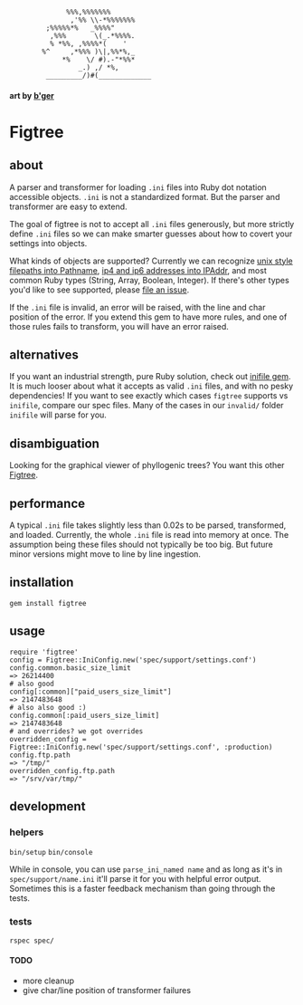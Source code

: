                   %%%,%%%%%%%
                   ,'%% \\-*%%%%%%%
             ;%%%%%*%   _%%%%"
              ,%%%       \(_.*%%%%.
              % *%%, ,%%%%*(    '
            %^     ,*%%% )\|,%%*%,_
                 *%    \/ #).-"*%%*
                     _.) ,/ *%,
             _________/)#(_____________
#### art by [b'ger](http://ascii.co.uk/art/tree)

# Figtree
## about
A parser and transformer for loading `.ini` files into Ruby dot notation accessible objects. `.ini` is not a standardized format. But the parser and transformer are easy to extend.

The goal of figtree is not to accept all `.ini` files generously, but more strictly define `.ini` files so we can make smarter guesses about how to covert your settings into objects.

What kinds of objects are supported? Currently we can recognize [unix style filepaths into Pathname](http://ruby-doc.org/stdlib-2.0.0/libdoc/pathname/rdoc/Pathname.html), [ip4 and ip6 addresses into IPAddr](http://ruby-doc.org/stdlib-2.0.0/libdoc/ipaddr/rdoc/IPAddr.html), and most common Ruby types (String, Array, Boolean, Integer). If there's other types you'd like to see supported, please [file an issue](https://github.com/mooreniemi/figtree/issues/new).

If the `.ini` file is invalid, an error will be raised, with the line and char position of the error. If you extend this gem to have more rules, and one of those rules fails to transform, you will have an error raised.

## alternatives
If you want an industrial strength, pure Ruby solution, check out [inifile gem](https://github.com/TwP/inifile). It is much looser about what it accepts as valid `.ini` files, and with no pesky dependencies! If you want to see exactly which cases `figtree` supports vs `inifile`, compare our spec files. Many of the cases in our `invalid/` folder `inifile` will parse for you.

## disambiguation
Looking for the graphical viewer of phyllogenic trees? You want this other [Figtree](http://tree.bio.ed.ac.uk/software/figtree/).

## performance
A typical `.ini` file takes slightly less than 0.02s to be parsed, transformed, and loaded. Currently, the whole `.ini` file is read into memory at once. The assumption being these files should not typically be too big. But future minor versions might move to line by line ingestion.

## installation
`gem install figtree`

## usage
    require 'figtree'
    config = Figtree::IniConfig.new('spec/support/settings.conf')
    config.common.basic_size_limit
    => 26214400
    # also good
    config[:common]["paid_users_size_limit"]
    => 2147483648
    # also also good :)
    config.common[:paid_users_size_limit]
    => 2147483648
    # and overrides? we got overrides
    overridden_config = Figtree::IniConfig.new('spec/support/settings.conf', :production)
    config.ftp.path
    => "/tmp/"
    overridden_config.ftp.path
    => "/srv/var/tmp/"

## development
### helpers
`bin/setup`
`bin/console`

While in console, you can use `parse_ini_named name` and as long as it's in `spec/support/name.ini` it'll parse it for you with helpful error output. Sometimes this is a faster feedback mechanism than going through the tests.

### tests
`rspec spec/`

#### TODO
- more cleanup
- give char/line position of transformer failures
